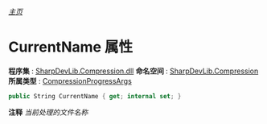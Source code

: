 ###### [主页](./Index.md "主页")
# CurrentName 属性
**程序集** : [SharpDevLib.Compression.dll](./SharpDevLib.Compression.assembly.md "SharpDevLib.Compression.dll")
**命名空间** : [SharpDevLib.Compression](./SharpDevLib.Compression.namespace.md "SharpDevLib.Compression")
**所属类型** : [CompressionProgressArgs](./SharpDevLib.Compression.CompressionProgressArgs.md "CompressionProgressArgs")
``` csharp
public String CurrentName { get; internal set; }
```
**注释**
*当前处理的文件名称*

